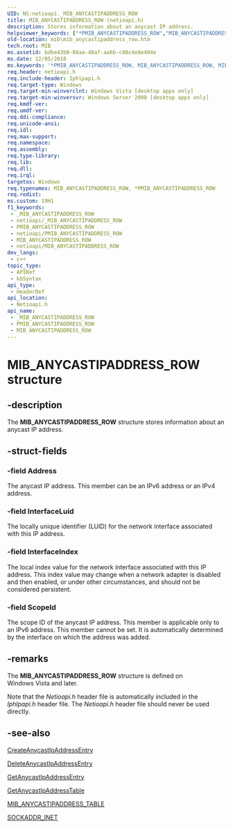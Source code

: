 ```yaml
---
UID: NS:netioapi._MIB_ANYCASTIPADDRESS_ROW
title: MIB_ANYCASTIPADDRESS_ROW (netioapi.h)
description: Stores information about an anycast IP address.
helpviewer_keywords: ["*PMIB_ANYCASTIPADDRESS_ROW","MIB_ANYCASTIPADDRESS_ROW","MIB_ANYCASTIPADDRESS_ROW structure [MIB]","PMIB_ANYCASTIPADDRESS_ROW","PMIB_ANYCASTIPADDRESS_ROW structure pointer [MIB]","_MIB_ANYCASTIPADDRESS_ROW","mib.mib_anycastipaddress_row","netioapi/MIB_ANYCASTIPADDRESS_ROW","netioapi/PMIB_ANYCASTIPADDRESS_ROW"]
old-location: mib\mib_anycastipaddress_row.htm
tech.root: MIB
ms.assetid: bdbe43b8-88aa-48af-aa6b-c88c4e8e404e
ms.date: 12/05/2018
ms.keywords: '*PMIB_ANYCASTIPADDRESS_ROW, MIB_ANYCASTIPADDRESS_ROW, MIB_ANYCASTIPADDRESS_ROW structure [MIB], PMIB_ANYCASTIPADDRESS_ROW, PMIB_ANYCASTIPADDRESS_ROW structure pointer [MIB], _MIB_ANYCASTIPADDRESS_ROW, mib.mib_anycastipaddress_row, netioapi/MIB_ANYCASTIPADDRESS_ROW, netioapi/PMIB_ANYCASTIPADDRESS_ROW'
req.header: netioapi.h
req.include-header: Iphlpapi.h
req.target-type: Windows
req.target-min-winverclnt: Windows Vista [desktop apps only]
req.target-min-winversvr: Windows Server 2008 [desktop apps only]
req.kmdf-ver: 
req.umdf-ver: 
req.ddi-compliance: 
req.unicode-ansi: 
req.idl: 
req.max-support: 
req.namespace: 
req.assembly: 
req.type-library: 
req.lib: 
req.dll: 
req.irql: 
targetos: Windows
req.typenames: MIB_ANYCASTIPADDRESS_ROW, *PMIB_ANYCASTIPADDRESS_ROW
req.redist: 
ms.custom: 19H1
f1_keywords:
 - _MIB_ANYCASTIPADDRESS_ROW
 - netioapi/_MIB_ANYCASTIPADDRESS_ROW
 - PMIB_ANYCASTIPADDRESS_ROW
 - netioapi/PMIB_ANYCASTIPADDRESS_ROW
 - MIB_ANYCASTIPADDRESS_ROW
 - netioapi/MIB_ANYCASTIPADDRESS_ROW
dev_langs:
 - c++
topic_type:
 - APIRef
 - kbSyntax
api_type:
 - HeaderDef
api_location:
 - Netioapi.h
api_name:
 - _MIB_ANYCASTIPADDRESS_ROW
 - PMIB_ANYCASTIPADDRESS_ROW
 - MIB_ANYCASTIPADDRESS_ROW
---
```


# MIB_ANYCASTIPADDRESS_ROW structure


## -description

The 
<b>MIB_ANYCASTIPADDRESS_ROW</b> structure stores information about an anycast IP address.

## -struct-fields

### -field Address

The anycast IP address. This member can be an IPv6 address or an IPv4 address.

### -field InterfaceLuid

The locally unique identifier (LUID) for the network interface associated with this IP address.

### -field InterfaceIndex

The local index value for the network interface associated with this IP address. This index value may change when a network adapter is disabled and then enabled, or under other circumstances, and should not be considered persistent.

### -field ScopeId

The scope ID of the anycast IP address. This member is applicable only to an IPv6 address. This member cannot be set. It is automatically determined by the interface on which the address was added.

## -remarks

The <b>MIB_ANYCASTIPADDRESS_ROW</b> structure is defined on Windows Vista and later. 

Note that the <i>Netioapi.h</i> header file is automatically included in the <i>Iphlpapi.h</i> header file. The  <i>Netioapi.h</i> header file should never be used directly.

## -see-also

<a href="/windows/desktop/api/netioapi/nf-netioapi-createanycastipaddressentry">CreateAnycastIpAddressEntry</a>



<a href="/windows/desktop/api/netioapi/nf-netioapi-deleteanycastipaddressentry">DeleteAnycastIpAddressEntry</a>



<a href="/windows/desktop/api/netioapi/nf-netioapi-getanycastipaddressentry">GetAnycastIpAddressEntry</a>



<a href="/windows/desktop/api/netioapi/nf-netioapi-getanycastipaddresstable">GetAnycastIpAddressTable</a>



<a href="/windows/desktop/api/netioapi/ns-netioapi-mib_anycastipaddress_table">MIB_ANYCASTIPADDRESS_TABLE</a>



<a href="/windows/desktop/api/ws2ipdef/ns-ws2ipdef-sockaddr_inet">SOCKADDR_INET</a>

